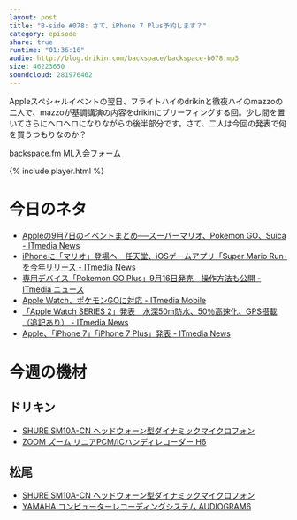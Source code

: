 ```yaml
---
layout: post
title: "B-side #078: さて、iPhone 7 Plus予約します？"
category: episode
share: true
runtime: "01:36:16"
audio: http://blog.drikin.com/backspace/backspace-b078.mp3
size: 46223650
soundcloud: 281976462   
---
```


Appleスペシャルイベントの翌日、フライトハイのdrikinと徹夜ハイのmazzoの二人で、mazzoが基調講演の内容をdrikinにブリーフィングする回。少し間を置いてさらにヘロヘロになりながらの後半部分です。さて、二人は今回の発表で何を買うつもりなのか？

[backspace.fm ML入会フォーム](http://backspace.us11.list-manage.com/subscribe?u=09c933bd3997c1d16dbed156a&id=84b6529b91)

{% include player.html %}

# 今日のネタ

* [Appleの9月7日のイベントまとめ──スーパーマリオ、Pokemon GO、Suica - ITmedia News](http://www.itmedia.co.jp/news/articles/1609/08/news084.html)
* [iPhoneに「マリオ」登場へ　任天堂、iOSゲームアプリ「Super Mario Run」を今年リリース - ITmedia News](http://www.itmedia.co.jp/news/articles/1609/08/news065.html)
* [専用デバイス「Pokemon GO Plus」9月16日発売　操作方法も公開 - ITmedia ニュース](http://www.itmedia.co.jp/news/articles/1609/08/news119.html)
* [Apple Watch、ポケモンGOに対応 - ITmedia Mobile](http://www.itmedia.co.jp/mobile/articles/1609/08/news069.html)
* [「Apple Watch SERIES 2」発表　水深50m防水、50％高速化、GPS搭載（追記あり） - ITmedia News](http://www.itmedia.co.jp/news/articles/1609/08/news061.html)
* [Apple、「iPhone 7」「iPhone 7 Plus」発表 - ITmedia News](http://www.itmedia.co.jp/news/articles/1609/08/news059.html)


# 今週の機材

## ドリキン
* [SHURE  SM10A-CN ヘッドウォーン型ダイナミックマイクロフォン](http://amzn.to/1LXIGkV) 
* [ZOOM ズーム リニアPCM/ICハンディレコーダー H6](http://amzn.to/29BOo5n)

## 松尾
* [SHURE  SM10A-CN ヘッドウォーン型ダイナミックマイクロフォン](http://amzn.to/1LXIGkV) 
* [YAMAHA コンピューターレコーディングシステム AUDIOGRAM6](http://amzn.to/1Rsyq5W)
